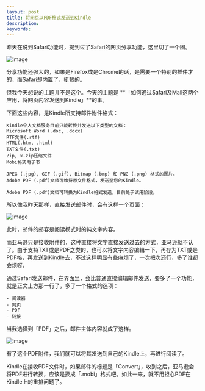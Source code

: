 ```yaml
---
layout: post
title: 将网页以PDF格式发送到Kindle
description:
keywords:
---
```

昨天在说到Safari功能时，提到过了Safari的网页分享功能，这里切了一个图。

![image](http://ww2.sinaimg.cn/large/603daed6gw1epqk0a9jn1j208d08bdge.jpg)

分享功能还强大的，如果是Firefox或是Chrome的话，是需要一个特别的插件才的，而Safari却内置了，挺赞的。

但我今天想说的主题并不是这个。今天的主题是 **「如何通过Safari及Mail这两个应用，将网页内容发送到Kindle」**的事。

下面这些内容，是Kindle所支持邮件附件格式：

```
Kindle个人文档服务目前只能转换并发送以下类型的文档：
Microsoft Word (.doc, .docx) 
RTF文件(.rtf) 
HTML(.htm, .html)
TXT文件(.txt) 
Zip, x-zip压缩文件
Mobi格式电子书 

JPEG (.jpg), GIF (.gif), Bitmap (.bmp) 和 PNG (.png) 格式的图片。
Adobe PDF (.pdf)文档可维持原文件格式，发送至您的Kindle。

Adobe PDF (.pdf)文档可转换为Kindle格式发送，目前处于试用阶段。
```

所以像我昨天那样，直接发送邮件时，会有这样一个页面：

![image](http://ww2.sinaimg.cn/large/603daed6gw1epqk0siu3kj20h50ed76g.jpg)

此时，邮件的邮容是阅读模式时的纯文字内容。

而亚马逊只是接收附件的，这种直接将文字直接发送过去的方式，亚马逊就不认了。由于支持TXT或是PDF之类的，也可以将文字内容编辑一下，再存为TXT或是PDF格，再发送到Kindle去，不过这样明显有些麻烦了，一次把次还行，多了谁都会烦呀。

通过Safari发送邮件，在界面里，会比普通直接编辑邮件发送，要多了一个功能，就是正文上方那一行了，多了一个格式的选项：

```
- 阅读器
- 网页
- PDF
- 链接
```

当我选择到「PDF」之后，邮件主体内容就成了这样。 

![image](http://ww4.sinaimg.cn/large/603daed6gw1epqk1lmhf1j20h50ed3zr.jpg)

有了这个PDF附件，我们就可以将其发送到自己的Kindle上，再进行阅读了。

Kindle在接收PDF文件时，如果邮件的标题是「Convert」，收到之后，亚马逊会将PDF进行转换，应该是换成「.mobi」格式吧。如此一来，就不用担心PDF在Kindle上的重排问题了。 